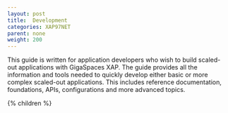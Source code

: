 ```yaml
---
layout: post
title:  Development
categories: XAP97NET
parent: none
weight: 200
---
```


This guide is written for application developers who wish to build scaled-out applications with GigaSpaces XAP. The guide provides all the information and tools needed to quickly develop either basic or more complex scaled-out applications. This includes reference documentation, foundations, APIs, configurations and more advanced topics.


{% children %}
